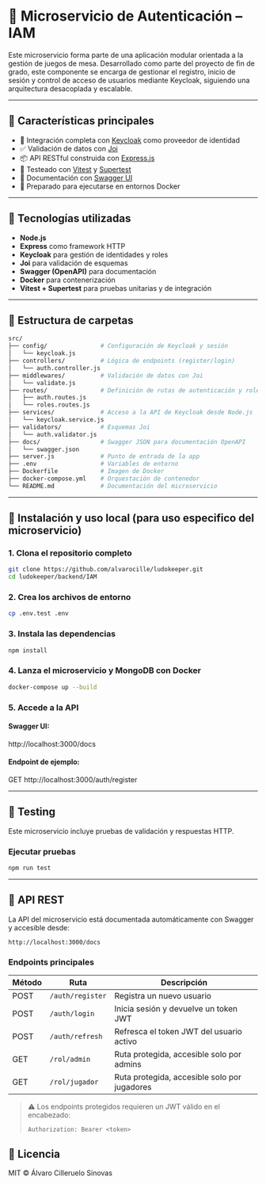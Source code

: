 # 🔐 Microservicio de Autenticación – IAM

Este microservicio forma parte de una aplicación modular orientada a la gestión de juegos de mesa. Desarrollado como parte del proyecto de fin de grado, este componente se encarga de gestionar el registro, inicio de sesión y control de acceso de usuarios mediante Keycloak, siguiendo una arquitectura desacoplada y escalable.

---

## 📌 Características principales

- 🔐 Integración completa con [Keycloak](https://www.keycloak.org/) como proveedor de identidad
- ✅ Validación de datos con [Joi](https://joi.dev/)
- 📦 API RESTful construida con [Express.js](https://expressjs.com/)
- 🧪 Testeado con [Vitest](https://vitest.dev/) y [Supertest](https://github.com/visionmedia/supertest)
- 📄 Documentación con [Swagger UI](https://swagger.io/tools/swagger-ui/)
- 🐳 Preparado para ejecutarse en entornos Docker

---

## 🚀 Tecnologías utilizadas

- **Node.js**
- **Express** como framework HTTP
- **Keycloak** para gestión de identidades y roles
- **Joi** para validación de esquemas
- **Swagger (OpenAPI)** para documentación
- **Docker** para contenerización
- **Vitest + Supertest** para pruebas unitarias y de integración

---

## 📁 Estructura de carpetas

```bash
src/
├── config/               # Configuración de Keycloak y sesión
│   └── keycloak.js
├── controllers/          # Lógica de endpoints (register/login)
│   └── auth.controller.js
├── middlewares/          # Validación de datos con Joi
│   └── validate.js
├── routes/               # Definición de rutas de autenticación y roles
│   ├── auth.routes.js
│   └── roles.routes.js
├── services/             # Acceso a la API de Keycloak desde Node.js
│   └── keycloak.service.js
├── validators/           # Esquemas Joi
│   └── auth.validator.js
├── docs/                 # Swagger JSON para documentación OpenAPI
│   └── swagger.json
├── server.js             # Punto de entrada de la app
├── .env                  # Variables de entorno
├── Dockerfile            # Imagen de Docker
├── docker-compose.yml    # Orquestación de contenedor
└── README.md             # Documentación del microservicio
```

---

## 🚀 Instalación y uso local (para uso especifico del microservicio)
### 1. Clona el repositorio completo
``` bash
git clone https://github.com/alvarocille/ludokeeper.git
cd ludokeeper/backend/IAM
```
### 2. Crea los archivos de entorno
``` bash
cp .env.test .env
```
### 3. Instala las dependencias
``` bash
npm install
```
### 4. Lanza el microservicio y MongoDB con Docker
``` bash
docker-compose up --build
```
### 5. Accede a la API
#### Swagger UI:
http://localhost:3000/docs
#### Endpoint de ejemplo:
GET http://localhost:3000/auth/register

---

## 🧪 Testing
Este microservicio incluye pruebas de validación y respuestas HTTP.
### Ejecutar pruebas
``` bash
npm run test
```

---

## 📘 API REST

La API del microservicio está documentada automáticamente con Swagger y accesible desde:

```
http://localhost:3000/docs
```

### Endpoints principales

| Método | Ruta                 | Descripción                                |
|--------|----------------------|--------------------------------------------|
| POST   | `/auth/register`     | Registra un nuevo usuario                  |
| POST   | `/auth/login`        | Inicia sesión y devuelve un token JWT      |
| POST   | `/auth/refresh`      | Refresca el token JWT del usuario activo   |
| GET    | `/rol/admin`         | Ruta protegida, accesible solo por admins  |
| GET    | `/rol/jugador`       | Ruta protegida, accesible solo por jugadores |

> ⚠️ Los endpoints protegidos requieren un JWT válido en el encabezado:
> ```
> Authorization: Bearer <token>
> ```

## 📄 Licencia

MIT © Álvaro Cilleruelo Sinovas

